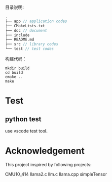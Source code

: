 目录说明:

```cpp
.
├── app // application codes
├── CMakeLists.txt
├── doc // document
├── include
├── README.md
├── src // library codes
└── test // test codes
```


构建代码：
```
mkdir build
cd build
cmake ..
make
```

# Test
## python test
use vscode test tool.

# Acknowledgement
This project inspired by following projects:

CMU10_414
llama2.c
llm.c
llama.cpp
simpleTensor
